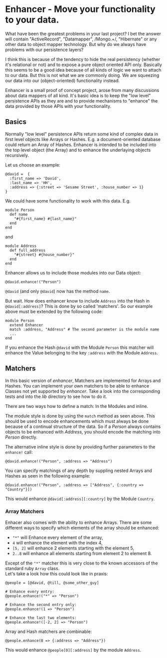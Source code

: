 # Enhancer - Move your functionality to your data.

What have been the greatest problems in your last project? I bet the answer will
contain "ActiveRecord", "Datamapper", /Mongo.+/, "Hibernate" or any other
data to object mapper technology. But why do we always have problems
with our persistence layers?

I think this is because of the tendency to hide the real persistency (whether
it's relational or not) and to expose a pure object oriented API only. Basically
this seems to be a good idea because of all kinds of logic we want to attach to
our data. But this is not what we are commonly doing. We are squeezing our data
into our (object-oriented) functionality instead.

Enhancer is a small proof of concept project, arose from many discussions about
data mappers of all kind. It's basic idea is to keep the "low level" persistence
APIs as they are and to provide mechanisms to "enhance" the data provided by those
APIs with your functionality.

## Basics
Normally "low level" persistence APIs return some kind of complex data in first
level objects like Arrays or Hashes. E.g. a document-oriented database could
return an Array of Hashes. Enhancer is intended to be included into the top
level object (the Array) and to enhance the underlaying objects recursively.

Let us choose an example:

    @david =  {
      :first_name => 'David', 
      :last_name => 'HH', 
      :address => {:street => 'Sesame Street', :house_number => 1}
    }

We could have some functionality to work with this data. E.g.

    module Person
      def name
        "#{first_name} #{last_name}"
      end
    end

and

    module Address
      def full_address
        "#{street} #{house_number}"
      end
    end

Enhancer allows us to include those modules into our Data object:

    @david.enhance!("Person")

`@david` (and only `@david`) now has the method `name`. 

But wait. How does enhancer know to include `Address` into the Hash in 
`@david[:address]`? This is done by so called 'matchers'. So our example above must be 
extended by the following code:

    module Person
      extend Enhancer
      match :address, "Address" # The second parameter is the module name
      ...
    end

If you enhance the Hash `@david` with the Module `Person` this matcher will enhance
the Value belonging to the key `:address` with the Module `Address`. 

## Matchers
In this basic version of _enhancer_, Matchers are implemented for Arrays and
Hashes. You can implement your own matchers to be able to enhance Classes not yet
supported by _enhancer_. Take a look into the corresponding tests and into the
_lib_ directory to see how to do it.

There are two ways how to define a match: In the Modules and inline.

The module style is done by using the `match` method as seen above. This should
be used to encode enhancements which must always be done because of a
continual structure of the data. So if a _Person_ always contains objects
to be enhanced with _Address_, you should encode the matching into _Person_
directly.

The alternative inline style is done by providing further parameters to the `enhance!` call:

    @david.enhance!("Person", :address => "Address")

You can specify matchings of any depth by suppling nested Arrays and Hashes as seen
in the following example:

    @david.enhance!("Person", :address => ["Address", {:country => "Country"}])

This would enhance `@david[:address][:country]` by the Module `Country`.

### Array Matchers
Enhacer also comes with the ability to enhance Arrays. There are some different ways to 
specify which elements of the array should be enhanced:

* `"*"` will Enhance every element of the array,
* `4` will enhance the element with the index 4,
* `[5, 2]` will enhance 2 elements starting with the element 5,
* `2..8` will enhance all elements starting from element 2 to element 8.

Except of the `"*"` matcher this is very close to the known accessors of the standard 
ruby `Array` class.   
Let's take a look how this could look like in praxis:

    @people = [@david, @till, @some_other_guy]
    
    # Enhance every entry:
    @people.enhance!("*" => "Person")

    # Enhance the second entry only:
    @people.enhance!(1 => "Person")

    # Enhance the last two elements:
    @people.enhance!([-2, 2] => "Person")

Array and Hash matchers are combinable:
    
    @people.enhance(0 => {:address => "Address"})

This would enhance `@people[0][:address]` by the module `Address`.